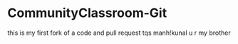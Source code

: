 # CommunityClassroom-Git
this is my first fork of a code and pull request 
tqs manh!kunal u r my brother
